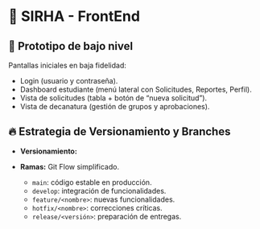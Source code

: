 # 📘 SIRHA - FrontEnd

## 🎨 Prototipo de bajo nivel
Pantallas iniciales en baja fidelidad:
- Login (usuario y contraseña).  
- Dashboard estudiante (menú lateral con Solicitudes, Reportes, Perfil).  
- Vista de solicitudes (tabla + botón de “nueva solicitud”).  
- Vista de decanatura (gestión de grupos y aprobaciones).  

## 🔥 Estrategia de Versionamiento y Branches
- **Versionamiento:** 

- **Ramas:** Git Flow simplificado.  
  - `main`: código estable en producción.  
  - `develop`: integración de funcionalidades.  
  - `feature/<nombre>`: nuevas funcionalidades.  
  - `hotfix/<nombre>`: correcciones críticas.  
  - `release/<versión>`: preparación de entregas.  

